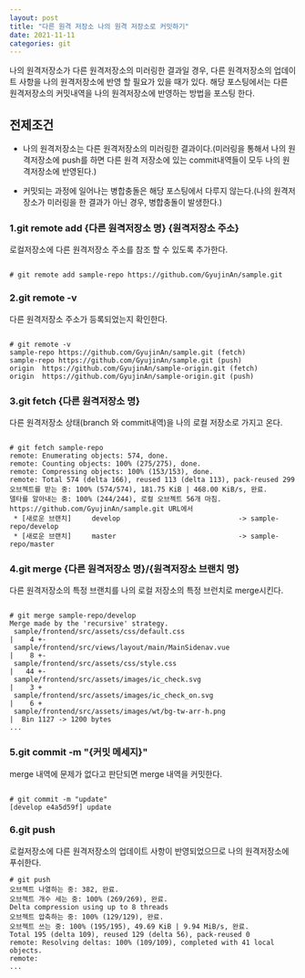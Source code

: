 ```yaml
---
layout: post
title: "다른 원격 저장소 나의 원격 저장소로 커밋하기"
date: 2021-11-11
categories: git
---
```


나의 원격저장소가 다른 원격저장소의 미러링한 결과일 경우, 다른 원격저장소의 업데이트 사항을 나의 원격저장소에 반영 할 필요가 있을 때가 있다. 해당 포스팅에서는 다른 원격저장소의 커밋내역을 나의 원격저장소에 반영하는 방법을 포스팅 한다.

## 전제조건

* 나의 원격저장소는 다른 원격저장소의 미러링한 결과이다.(미러링을 통해서 나의 원격저장소에 push를 하면 다른 원격 저장소에 있는 commit내역들이 모두 나의 원격저장소에 반영된다.)

* 커밋되는 과정에 일어나는 병합충돌은 해당 포스팅에서 다루지 않는다.(나의 원격저장소가 미러링을 한 결과가 아닌 경우, 병합충돌이 발생한다.)


### 1.git remote add {다른 원격저장소 명} {원격저장소 주소}

로컬저장소에 다른 원격저장소 주소를 참조 할 수 있도록 추가한다.

```

# git remote add sample-repo https://github.com/GyujinAn/sample.git

```

### 2.git remote -v

다른 원격저장소 주소가 등록되었는지 확인한다.

```

# git remote -v
sample-repo	https://github.com/GyujinAn/sample.git (fetch)
sample-repo	https://github.com/GyujinAn/sample.git (push)
origin	https://github.com/GyujinAn/sample-origin.git (fetch)
origin	https://github.com/GyujinAn/sample-origin.git (push)

```

### 3.git fetch {다른 원격저장소 명}

다른 원격저장소 상태(branch 와 commit내역)을 나의 로컬 저장소로 가지고 온다.

```

# git fetch sample-repo
remote: Enumerating objects: 574, done.
remote: Counting objects: 100% (275/275), done.
remote: Compressing objects: 100% (153/153), done.
remote: Total 574 (delta 166), reused 113 (delta 113), pack-reused 299
오브젝트를 받는 중: 100% (574/574), 181.75 KiB | 468.00 KiB/s, 완료.
델타를 알아내는 중: 100% (244/244), 로컬 오브젝트 56개 마침.
https://github.com/GyujinAn/sample.git URL에서
 * [새로운 브랜치]     develop                             -> sample-repo/develop
 * [새로운 브랜치]     master                              -> sample-repo/master

```

### 4.git merge {다른 원격저장소 명}/{원격저장소 브랜치 명}

다른 원격저장소의 특정 브랜치를 나의 로컬 저장소의 특정 브런치로 merge시킨다.
```

# git merge sample-repo/develop 
Merge made by the 'recursive' strategy.
 sample/frontend/src/assets/css/default.css                                                           |    4 +-
 sample/frontend/src/views/layout/main/MainSidenav.vue                                                |    8 +-
 sample/frontend/src/assets/css/style.css                                                         |   44 +-
 sample/frontend/src/assets/images/ic_check.svg                                                   |    3 +
 sample/frontend/src/assets/images/ic_check_on.svg                                                |    6 +
 sample/frontend/src/assets/images/wt/bg-tw-arr-h.png                                             |  Bin 1127 -> 1200 bytes
...

```

### 5.git commit -m "{커밋 메세지}"

merge 내역에 문제가 없다고 판단되면 merge 내역을 커밋한다.

```

# git commit -m "update"
[develop e4a5d59f] update

```

### 6.git push

로컬저장소에 다른 원격저장소의 업데이트 사항이 반영되었으므로 나의 원격저장소에 푸쉬한다.

```
# git push
오브젝트 나열하는 중: 382, 완료.
오브젝트 개수 세는 중: 100% (269/269), 완료.
Delta compression using up to 8 threads
오브젝트 압축하는 중: 100% (129/129), 완료.
오브젝트 쓰는 중: 100% (195/195), 49.69 KiB | 9.94 MiB/s, 완료.
Total 195 (delta 109), reused 129 (delta 56), pack-reused 0
remote: Resolving deltas: 100% (109/109), completed with 41 local objects.
remote: 
...

```
